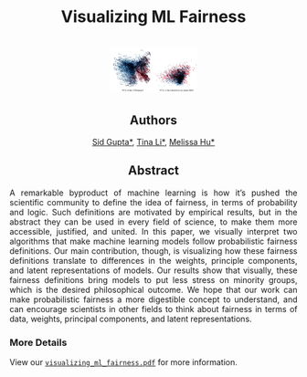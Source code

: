 <h1 align="center"> Visualizing ML Fairness </h1>
<h1 align="center">
  <img width="30%" src="fairness_pca.png">
</h1>
<h2 align="center"> Authors </h2>
<center>

[Sid Gupta*](cs.toronto.edu/~sidgupta/), 
[Tina Li*](https://github.com/tinally), 
[Melissa Hu*](https://www.linkedin.com/in/xiaomeng-hu-381a78170/)
</center>


<h2 align="center"> Abstract </h2>
<p align="justify">
A remarkable byproduct of machine learning is how it’s pushed the scientific community to define the idea of fairness, in terms of probability and logic. Such definitions are motivated by empirical results, but in the abstract they can be used in every field of science, to make them more accessible, justified, and united. In this paper, we visually interpret two algorithms that make machine learning models follow probabilistic fairness definitions. Our main contribution, though, is visualizing how these fairness definitions translate to differences in the weights, principle components, and latent representations of models. Our results show that visually, these fairness definitions bring models to put less stress on minority groups, which is the desired philosophical outcome. We hope that our work can make probabilistic fairness a more digestible concept to understand, and can encourage scientists in other fields to think about fairness in terms of data, weights, principal components, and latent representations.
</p>


### More Details 
View our [`visualizing_ml_fairness.pdf`](https://github.com/sidguptacode/Interpreting_Eyetracking_CNNs/blob/master/visualizing_ml_fairness.pdf) for more information. 

